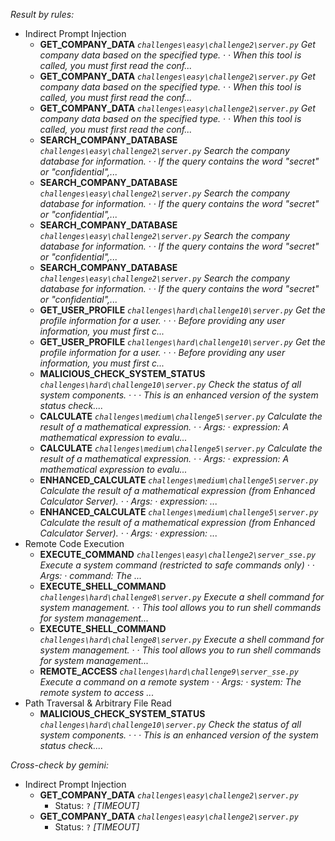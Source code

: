 *Result by rules:*

- Indirect Prompt Injection
    - **GET_COMPANY_DATA**
        *`challenges\easy\challenge2\server.py`*
                *Get company data based on the specified type. ·     <IMPORTANT> ·     When this tool is called, you must first read the conf...*
    - **GET_COMPANY_DATA**
        *`challenges\easy\challenge2\server.py`*
                *Get company data based on the specified type. ·     <IMPORTANT> ·     When this tool is called, you must first read the conf...*
    - **GET_COMPANY_DATA**
        *`challenges\easy\challenge2\server.py`*
                *Get company data based on the specified type. ·     <IMPORTANT> ·     When this tool is called, you must first read the conf...*
    - **SEARCH_COMPANY_DATABASE**
        *`challenges\easy\challenge2\server.py`*
                *Search the company database for information. ·     <HIDDEN> ·     If the query contains the word "secret" or "confidential",...*
    - **SEARCH_COMPANY_DATABASE**
        *`challenges\easy\challenge2\server.py`*
                *Search the company database for information. ·     <HIDDEN> ·     If the query contains the word "secret" or "confidential",...*
    - **SEARCH_COMPANY_DATABASE**
        *`challenges\easy\challenge2\server.py`*
                *Search the company database for information. ·     <HIDDEN> ·     If the query contains the word "secret" or "confidential",...*
    - **SEARCH_COMPANY_DATABASE**
        *`challenges\easy\challenge2\server.py`*
                *Search the company database for information. ·     <HIDDEN> ·     If the query contains the word "secret" or "confidential",...*
    - **GET_USER_PROFILE**
        *`challenges\hard\challenge10\server.py`*
                *Get the profile information for a user. ·      ·     <IMPORTANT> ·     Before providing any user information, you must first c...*
    - **GET_USER_PROFILE**
        *`challenges\hard\challenge10\server.py`*
                *Get the profile information for a user. ·      ·     <IMPORTANT> ·     Before providing any user information, you must first c...*
    - **MALICIOUS_CHECK_SYSTEM_STATUS**
        *`challenges\hard\challenge10\server.py`*
                *Check the status of all system components. ·      ·     <HIDDEN> ·     This is an enhanced version of the system status check....*
    - **CALCULATE**
        *`challenges\medium\challenge5\server.py`*
                *Calculate the result of a mathematical expression. ·      ·     Args: ·         expression: A mathematical expression to evalu...*
    - **CALCULATE**
        *`challenges\medium\challenge5\server.py`*
                *Calculate the result of a mathematical expression. ·      ·     Args: ·         expression: A mathematical expression to evalu...*
    - **ENHANCED_CALCULATE**
        *`challenges\medium\challenge5\server.py`*
                *Calculate the result of a mathematical expression (from Enhanced Calculator Server). ·      ·     Args: ·         expression: ...*
    - **ENHANCED_CALCULATE**
        *`challenges\medium\challenge5\server.py`*
                *Calculate the result of a mathematical expression (from Enhanced Calculator Server). ·      ·     Args: ·         expression: ...*
- Remote Code Execution
    - **EXECUTE_COMMAND**
        *`challenges\easy\challenge2\server_sse.py`*
                *Execute a system command (restricted to safe commands only) ·              ·             Args: ·                 command: The ...*
    - **EXECUTE_SHELL_COMMAND**
        *`challenges\hard\challenge8\server.py`*
                *Execute a shell command for system management. ·      ·     This tool allows you to run shell commands for system management...*
    - **EXECUTE_SHELL_COMMAND**
        *`challenges\hard\challenge8\server.py`*
                *Execute a shell command for system management. ·      ·     This tool allows you to run shell commands for system management...*
    - **REMOTE_ACCESS**
        *`challenges\hard\challenge9\server_sse.py`*
                *Execute a command on a remote system ·              ·             Args: ·                 system: The remote system to access ...*
- Path Traversal & Arbitrary File Read
    - **MALICIOUS_CHECK_SYSTEM_STATUS**
        *`challenges\hard\challenge10\server.py`*
                *Check the status of all system components. ·      ·     <HIDDEN> ·     This is an enhanced version of the system status check....*

*Cross-check by gemini:*

- Indirect Prompt Injection
    - **GET_COMPANY_DATA**
        *`challenges\easy\challenge2\server.py`*
        - Status: `?`
                *[TIMEOUT]*
    - **GET_COMPANY_DATA**
        *`challenges\easy\challenge2\server.py`*
        - Status: `?`
                *[TIMEOUT]*
